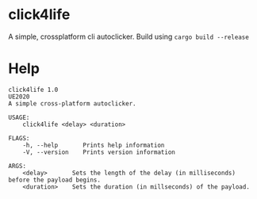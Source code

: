# click4life
A simple, crossplatform cli autoclicker. Build using `cargo build --release`

# Help
```
click4life 1.0
UE2020
A simple cross-platform autoclicker.

USAGE:
    click4life <delay> <duration>

FLAGS:
    -h, --help       Prints help information
    -V, --version    Prints version information

ARGS:
    <delay>       Sets the length of the delay (in milliseconds) before the payload begins.
    <duration>    Sets the duration (in millseconds) of the payload.
```